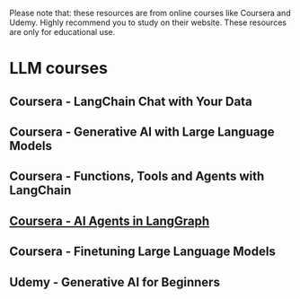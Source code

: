 
Please note that:
these resources are from online courses like Coursera and Udemy. Highly recommend you to study on their website. 
These resources are only for educational use.

# LLM courses

## Coursera - LangChain Chat with Your Data

## Coursera - Generative AI with Large Language Models

## Coursera - Functions, Tools and Agents with LangChain

## [Coursera - AI Agents in LangGraph](https://github.com/mashuai191/LLM_courses/tree/master/Coursera%20-%20AI%20Agents%20in%20LangGraph)

## Coursera - Finetuning Large Language Models

## Udemy - Generative AI for Beginners
